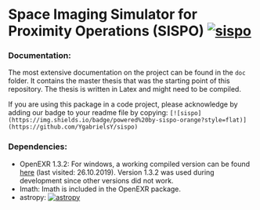 # Space Imaging Simulator for Proximity Operations (SISPO) [![sispo](https://img.shields.io/badge/powered%20by-sispo-orange?style=flat)](https://github.com/YgabrielsY/sispo)

### Documentation:
The most extensive documentation on the project can be found in the `doc` folder. It contains the master thesis that was the starting point of this repository. The thesis is written in Latex and might need to be compiled.

If you are using this package in a code project, please acknowledge by adding our badge to your readme file by copying:
`[![sispo](https://img.shields.io/badge/powered%20by-sispo-orange?style=flat)](https://github.com/YgabrielsY/sispo)`

### Dependencies:
- OpenEXR 1.3.2: For windows, a working compiled version can be found [here](https://www.lfd.uci.edu/~gohlke/pythonlibs/#openexr) (last visited: 26.10.2019). Version 1.3.2 was used during development since other versions did not work.
- Imath: Imath is included in the OpenEXR package.
- astropy: [![astropy](http://img.shields.io/badge/powered%20by-AstroPy-orange.svg?style=flat)](http://www.astropy.org/)
